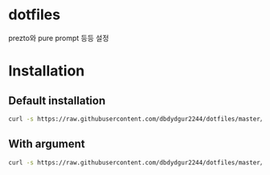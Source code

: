 # dotfiles
prezto와 pure prompt 등등 설정


# Installation

## Default installation

```bash
curl -s https://raw.githubusercontent.com/dbdydgur2244/dotfiles/master/install.sh | bash
```

## With argument

```bash
curl -s https://raw.githubusercontent.com/dbdydgur2244/dotfiles/master/install.sh | bash -s -- --no-tmux
```
